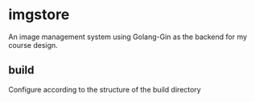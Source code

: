 # imgstore

An image management system using Golang-Gin as the backend for my course design.

## build

Configure according to the structure of the build directory
